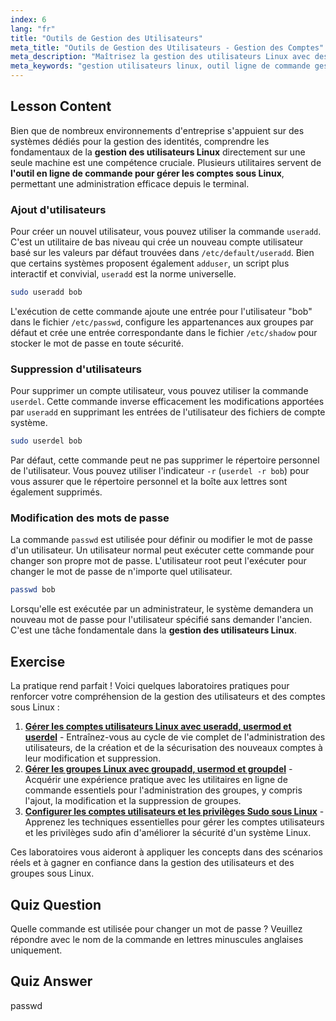 ```yaml
---
index: 6
lang: "fr"
title: "Outils de Gestion des Utilisateurs"
meta_title: "Outils de Gestion des Utilisateurs - Gestion des Comptes"
meta_description: "Maîtrisez la gestion des utilisateurs Linux avec des outils essentiels en ligne de commande. Ce guide couvre l'utilisation de useradd, userdel et passwd pour gérer les comptes sous Linux, idéal pour les débutants."
meta_keywords: "gestion utilisateurs linux, outil ligne de commande gestion comptes linux, useradd, userdel, passwd, comptes linux, gérer utilisateurs linux"
---
```


## Lesson Content

Bien que de nombreux environnements d'entreprise s'appuient sur des systèmes dédiés pour la gestion des identités, comprendre les fondamentaux de la **gestion des utilisateurs Linux** directement sur une seule machine est une compétence cruciale. Plusieurs utilitaires servent de **l'outil en ligne de commande pour gérer les comptes sous Linux**, permettant une administration efficace depuis le terminal.

### Ajout d'utilisateurs

Pour créer un nouvel utilisateur, vous pouvez utiliser la commande `useradd`. C'est un utilitaire de bas niveau qui crée un nouveau compte utilisateur basé sur les valeurs par défaut trouvées dans `/etc/default/useradd`. Bien que certains systèmes proposent également `adduser`, un script plus interactif et convivial, `useradd` est la norme universelle.

```bash
sudo useradd bob
```

L'exécution de cette commande ajoute une entrée pour l'utilisateur "bob" dans le fichier `/etc/passwd`, configure les appartenances aux groupes par défaut et crée une entrée correspondante dans le fichier `/etc/shadow` pour stocker le mot de passe en toute sécurité.

### Suppression d'utilisateurs

Pour supprimer un compte utilisateur, vous pouvez utiliser la commande `userdel`. Cette commande inverse efficacement les modifications apportées par `useradd` en supprimant les entrées de l'utilisateur des fichiers de compte système.

```bash
sudo userdel bob
```

Par défaut, cette commande peut ne pas supprimer le répertoire personnel de l'utilisateur. Vous pouvez utiliser l'indicateur `-r` (`userdel -r bob`) pour vous assurer que le répertoire personnel et la boîte aux lettres sont également supprimés.

### Modification des mots de passe

La commande `passwd` est utilisée pour définir ou modifier le mot de passe d'un utilisateur. Un utilisateur normal peut exécuter cette commande pour changer son propre mot de passe. L'utilisateur root peut l'exécuter pour changer le mot de passe de n'importe quel utilisateur.

```bash
passwd bob
```

Lorsqu'elle est exécutée par un administrateur, le système demandera un nouveau mot de passe pour l'utilisateur spécifié sans demander l'ancien. C'est une tâche fondamentale dans la **gestion des utilisateurs Linux**.

## Exercise

La pratique rend parfait ! Voici quelques laboratoires pratiques pour renforcer votre compréhension de la gestion des utilisateurs et des comptes sous Linux :

1. **[Gérer les comptes utilisateurs Linux avec useradd, usermod et userdel](https://labex.io/fr/labs/comptia-manage-linux-user-accounts-with-useradd-usermod-and-userdel-590837)** - Entraînez-vous au cycle de vie complet de l'administration des utilisateurs, de la création et de la sécurisation des nouveaux comptes à leur modification et suppression.
2. **[Gérer les groupes Linux avec groupadd, usermod et groupdel](https://labex.io/fr/labs/comptia-manage-linux-groups-with-groupadd-usermod-and-groupdel-590836)** - Acquérir une expérience pratique avec les utilitaires en ligne de commande essentiels pour l'administration des groupes, y compris l'ajout, la modification et la suppression de groupes.
3. **[Configurer les comptes utilisateurs et les privilèges Sudo sous Linux](https://labex.io/fr/labs/comptia-configure-user-accounts-and-sudo-privileges-in-linux-590856)** - Apprenez les techniques essentielles pour gérer les comptes utilisateurs et les privilèges sudo afin d'améliorer la sécurité d'un système Linux.

Ces laboratoires vous aideront à appliquer les concepts dans des scénarios réels et à gagner en confiance dans la gestion des utilisateurs et des groupes sous Linux.

## Quiz Question

Quelle commande est utilisée pour changer un mot de passe ? Veuillez répondre avec le nom de la commande en lettres minuscules anglaises uniquement.

## Quiz Answer

passwd
